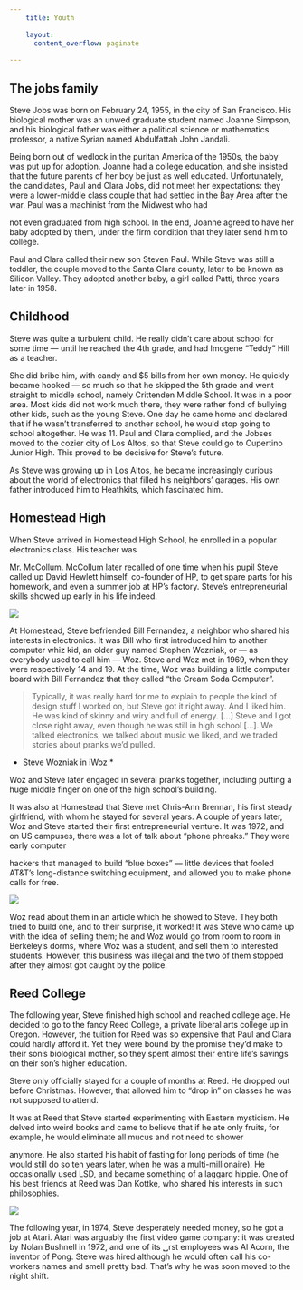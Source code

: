 ```yaml
---
    title: Youth
    
    layout:
      content_overflow: paginate
      
---
```



## The jobs family


Steve Jobs was born on February 24, 1955, in the city of San Francisco. His biological mother was an unwed graduate student named Joanne Simpson, and his biological father was either a political science or mathematics professor, a native Syrian named Abdulfattah John Jandali.

Being born out of wedlock in the puritan America of the 1950s, the baby was put up for adoption. Joanne had a college education, and she insisted that the future parents of her boy be just as well educated. Unfortunately, the candidates, Paul and Clara Jobs, did not meet her expectations: they were a lower-middle class couple that had settled in the Bay Area after the war. Paul was a machinist from the Midwest who had


not even graduated from high school. In the end, Joanne agreed to have her baby adopted by them, under the firm condition that they later send him to college.

Paul and Clara called their new son Steven Paul. While Steve was still a toddler, the couple moved to the Santa Clara county, later to be known as Silicon Valley. They adopted another baby, a girl called Patti, three years later in 1958.

## Childhood


Steve was quite a turbulent child. He really didn’t care about school for some time — until he reached the 4th grade, and had Imogene “Teddy” Hill as a teacher.

She did bribe him, with candy and $5 bills from her own money. He quickly became hooked — so much so that he skipped the 5th grade and went straight to middle school, namely Crittenden Middle School. It was in a poor area. Most kids did not work much there, they were rather fond of bullying other kids, such as the young Steve. One day he came home and declared that if he wasn’t transferred to another school, he would stop going to school altogether. He was 11. Paul and Clara complied, and the Jobses moved to the cozier city of Los Altos, so that Steve could go to Cupertino Junior High. This proved to be decisive for Steve’s future.

As Steve was growing up in Los Altos, he became increasingly curious about the world of electronics that filled his neighbors’ garages. His own father introduced him to Heathkits, which fascinated him.

## Homestead High


When Steve arrived in Homestead High School, he enrolled in a popular electronics class. His teacher was


Mr. McCollum. McCollum later recalled of one time when his pupil Steve called up David Hewlett himself, co-founder of HP, to get spare parts for his homework, and even a summer job at HP’s factory. Steve’s entrepreneurial skills showed up early in his life indeed.

<img src="assets/highschool.jpg">

At Homestead, Steve befriended Bill Fernandez, a neighbor who shared his interests in electronics. It was Bill who first introduced him to another computer whiz kid, an older guy named Stephen Wozniak, or — as everybody used to call him — Woz. Steve and Woz met in 1969, when they were respectively 14 and 19. At the time, Woz was building a little computer board with Bill Fernandez that they called “the Cream Soda Computer”.

> Typically, it was really hard for me to explain to people the kind of design stuff I worked on, but Steve got it right away. And I liked him. He was kind of skinny and wiry and full of energy. [...] Steve and I got close right away, even though he was still in high school [...]. We talked electronics, we talked about music we liked, and we traded stories about pranks we’d pulled. 
* Steve Wozniak in iWoz *

Woz and Steve later engaged in several pranks together, including putting a huge middle finger on one of the high school’s building.

It was also at Homestead that Steve met Chris-Ann Brennan, his first steady girlfriend, with whom he stayed for several years. A couple of years later, Woz and Steve started their first entrepreneurial venture. It was 1972, and on US campuses, there was a lot of talk about “phone phreaks.” They were early computer

hackers that managed to build “blue boxes” — little devices that fooled AT&T’s long-distance switching equipment, and allowed you to make phone calls for free.

<img src="assets/highschool2.jpg">


Woz read about them in an article which he showed to Steve.  They both tried to build one, and to their surprise, it worked! It was Steve who came up with the idea of selling them; he and Woz would go from room to room in Berkeley’s dorms, where Woz was a student, and sell them to interested students. However, this business was illegal and the two of them stopped after they almost got caught by the police.

## Reed College


The following year, Steve finished high school and reached college age. He decided to go to the fancy Reed College, a private liberal arts college up in Oregon. However, the tuition for Reed was so expensive that Paul and Clara could hardly afford it. Yet they were bound by the promise they’d make to their son’s biological mother, so they spent almost their entire life’s savings on their son’s higher education.

Steve only officially stayed for a couple of months at Reed. He dropped out before Christmas. However, that allowed him to “drop in” on classes he was not supposed to attend.

It was at Reed that Steve started experimenting with Eastern mysticism. He delved into weird books and came to believe that if he ate only fruits, for example, he would eliminate all mucus and not need to shower

anymore. He also started his habit of fasting for long periods of time (he would still do so ten years later, when he was a multi-millionaire). He occasionally used LSD, and became something of a laggard hippie. One of his best friends at Reed was Dan Kottke, who shared his interests in such philosophies.

<img src="assets/college.jpg">


The following year, in 1974, Steve desperately needed money, so he got a job at Atari. Atari was arguably the first video game company: it was created by Nolan Bushnell in 1972, and one of its ␣rst employees was Al Acorn, the inventor of Pong. Steve was hired although he would often call his co-workers names and smell pretty bad. That’s why he was soon moved to the night shift.
